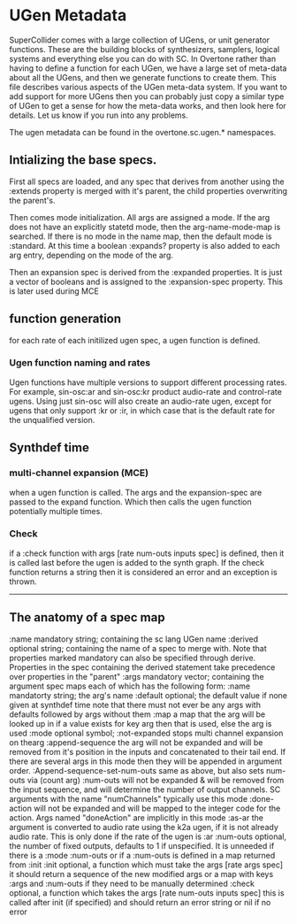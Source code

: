 # UGen Metadata

SuperCollider comes with a large collection of UGens, or unit generator
functions.  These are the building blocks of synthesizers, samplers, logical
systems and everything else you can do with SC.  In Overtone rather than having
to define a function for each UGen, we have a large set of meta-data about all
the UGens, and then we generate functions to create them.  This file describes
various aspects of the UGen meta-data system.  If you want to add support for
more UGens then you can probably just copy a similar type of UGen to get a sense
for how the meta-data works, and then look here for details. Let us know if you
run into any problems.

The ugen metadata can be found in the overtone.sc.ugen.* namespaces.

## Intializing the base specs.

First all specs are loaded, and any spec that derives from another using the
:extends property is merged with it's parent, the child properties overwriting
the parent's.

Then comes mode initialization. All args are assigned a mode.  If the arg does
not have an explicitly statetd mode, then the arg-name-mode-map is searched. If
there is no mode in the name map, then the default mode is :standard. At this
time a boolean :expands? property is also added to each arg entry, depending on
the mode of the arg.

Then an expansion spec is derived from the :expanded properties.  It is just a
vector of booleans and is assigned to the :expansion-spec property. This is
later used during MCE

## function generation

for each rate of each initilized ugen spec, a ugen function is defined.

### Ugen function naming and rates

Ugen functions have multiple versions to support different processing rates.
For example, sin-osc:ar and sin-osc:kr product audio-rate and control-rate
ugens.  Using just sin-osc will also create an audio-rate ugen, except for ugens
that only support :kr or :ir, in which case that is the default rate for the
unqualified version.

## Synthdef time

### multi-channel expansion (MCE)

when a ugen function is called. The args and the expansion-spec are passed to
the expand function.  Which then calls the ugen function potentially multiple
times. 

### Check

if a :check function with args [rate num-outs inputs spec] is defined, then it
is called last before the ugen is added to the synth graph. If the check
function returns a string then it is considered an error and an exception is
thrown.

---------------------------------------------------------------

## The anatomy of a spec map

:name     mandatory string; containing the sc lang UGen name
:derived  optional string; containing the name of a spec to merge
          with. Note that properties marked mandatory can also be
          specified through derive. Properties in the spec
          containing the derived statement take precedence over
          properties in the "parent"
:args     mandatory vector; containing the argument spec maps each of
          which has the following form:
          :name     mandatorty string; the arg's name
          :default  optional; the default value if none given at synthdef time
                    note that there must not ever be any args with
                    defaults followed by args without them
          :map   a map that the arg will be looked up in
                 if a value exists for key arg then that
                 is used, else the arg is used 
          :mode     optional symbol;
                    :not-expanded stops multi channel expansion on
                                  thearg
                    :append-sequence the arg will not be expanded
                            and will be removed from it's position
                            in the inputs and concatenated to their
                            tail end. If there are several args in
                            this mode then they will be appended
                            in argument order.
                    :Append-sequence-set-num-outs
                            same as above, but also sets num-outs
                             via (count arg)
                    :num-outs will not be expanded & will be
                              removed from the input sequence,
                              and will determine the number
                              of output channels. SC arguments with
                              the name "numChannels" typically
                              use this mode
                    :done-action will not be expanded and will be
                              mapped to the integer code for the
                              action. Args named "doneAction" are
                              implicitly in this mode
                    :as-ar  the argument is converted to audio rate
                           using the k2a ugen, if it is not already
                           audio rate. This is only done if the rate
                           of the ugen is :ar
:num-outs optional, the number of fixed outputs, defaults to 1 if
          unspecified. It is unneeded if there is a :mode :num-outs
          or if a :num-outs is defined in a map returned from :init
:init     optional, a function which must take the args [rate args spec] 
          it should return a sequence of the new modified args or a
          map with keys :args and :num-outs if they need to be manually
          determined
:check    optional, a function which takes the args
              [rate num-outs inputs spec]
              this is called after init (if specified) and should
              return an error string or nil if no error
